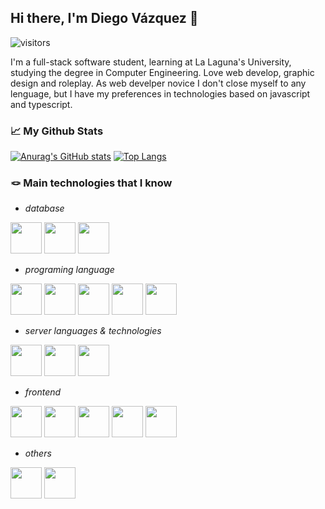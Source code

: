 ## Hi there, I'm Diego Vázquez 👋 
![visitors](https://visitor-badge.glitch.me/badge?page_id=dkaerit)

I'm a full-stack software student, learning at La Laguna's University, studying the degree in Computer Engineering. Love web develop, graphic design and roleplay.
As web develper novice I don't close myself to any lenguage, but I have my preferences in technologies based on javascript and typescript.

### 📈 My Github Stats
[![Anurag's GitHub stats](https://github-readme-stats.vercel.app/api?username=dkaerit&theme=github_dark&hide_border=true)](https://github.com/dkaerit/github-readme-stats)
[![Top Langs](https://github-readme-stats.vercel.app/api/top-langs/?username=dkaerit&layout=compact&langs_count=8&theme=github_dark&hide_border=true)](https://github.com/dkaerit/github-readme-stats)

### 🪢 Main technologies that I know
- *database*
<div style"display:flex">
<img src="https://i.imgur.com/a3WJKNP.png" width="50px"></img>
<img src="https://i.imgur.com/1zwovN5.png" width="50px"></img>
<img src="https://i.imgur.com/9zHPn1U.png" width="50px"></img>
</div>

- *programing language*
<div style"display:flex">
<img src="https://i.imgur.com/KpC7qZK.png" width="50px"></img>
<img src="https://i.imgur.com/IybtiYc.png" width="50px"></img>
<img src="https://i.imgur.com/r8NMiSe.png" width="50px"></img>
<img src="https://i.imgur.com/CmouEIk.png" width="50px"></img>
<img src="https://i.imgur.com/ZnFbxs7.png" width="50px"></img>


</div>

- *server languages & technologies*
<div style"display:flex">
<img src="https://i.imgur.com/EoUpvz8.png" width="50px"></img>
<img src="https://i.imgur.com/mn9ZaQY.png" width="50px"></img>
<img src="https://i.imgur.com/Bgn4MUP.png" width="50px"></img>
</div>

- *frontend*
<div style"display:flex">
<img src="https://i.imgur.com/3QU6MQy.png" width="50px"></img>
<img src="https://i.imgur.com/LuJ7OeP.png" width="50px"></img>
<img src="https://i.imgur.com/pKND2oS.png" width="50px"></img>
<img src="https://i.imgur.com/dEYmax0.png" width="50px"></img>
<img src="https://i.imgur.com/SYzhlf2.png" width="50px"></img>



</div>

- *others*
<div style"display:flex">
<img src="https://i.imgur.com/Ng7E5Qv.png" width="50px"></img>
<img src="https://i.imgur.com/rwbefuI.png" width="50px"></img>

</div>

<!--
**dkaerit/dkaerit** is a ✨ _special_ ✨ repository because its `README.md` (this file) appears on your GitHub profile.

Here are some ideas to get you started:

- 🔭 I’m currently working on ...
- 🌱 I’m currently learning ...
- 👯 I’m looking to collaborate on ...
- 🤔 I’m looking for help with ...
- 💬 Ask me about ...
- 📫 How to reach me: ...
- 😄 Pronouns: ...
- ⚡ Fun fact: ...

![dkaerit's Github Stats](https://github-readme-stats.vercel.app/api?username=dkaerit&bg_color=30,161b22,0e1218&title_color=fff&text_color=fff&border_color=30363d&show_icons=true)
[![Top Langs](https://github-readme-stats.vercel.app/api/top-langs/?username=dkaerit&bg_color=30,161b22,0e1218&title_color=fff&text_color=fff&border_color=30363d&card_width=445&layout=compact)](https://github.com/dkaerit/github-readme-stats)
-->
